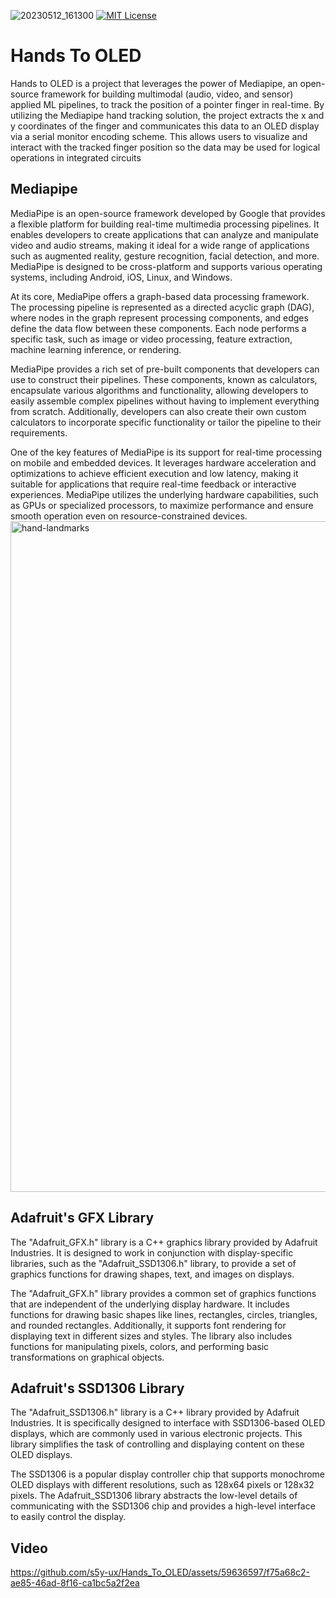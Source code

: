 ![20230512_161300](https://github.com/s5y-ux/Hands_To_OLED/assets/59636597/c82f5acc-ffdb-4fed-bc15-5c2ec9208bdf)
[![MIT License](https://img.shields.io/badge/License-MIT-green.svg)](https://choosealicense.com/licenses/mit/)
# Hands To OLED
Hands to OLED is a project that leverages the power of Mediapipe, an open-source framework for building multimodal (audio, video, and sensor) applied ML pipelines, to track the position of a pointer finger in real-time. By utilizing the Mediapipe hand tracking solution, the project extracts the x and y coordinates of the finger and communicates this data to an OLED display via a serial monitor encoding scheme. This allows users to visualize and interact with the tracked finger position so the data may be used for logical operations in integrated circuits

## Mediapipe

MediaPipe is an open-source framework developed by Google that provides a flexible platform for building real-time multimedia processing pipelines. It enables developers to create applications that can analyze and manipulate video and audio streams, making it ideal for a wide range of applications such as augmented reality, gesture recognition, facial detection, and more. MediaPipe is designed to be cross-platform and supports various operating systems, including Android, iOS, Linux, and Windows.

At its core, MediaPipe offers a graph-based data processing framework. The processing pipeline is represented as a directed acyclic graph (DAG), where nodes in the graph represent processing components, and edges define the data flow between these components. Each node performs a specific task, such as image or video processing, feature extraction, machine learning inference, or rendering.

MediaPipe provides a rich set of pre-built components that developers can use to construct their pipelines. These components, known as calculators, encapsulate various algorithms and functionality, allowing developers to easily assemble complex pipelines without having to implement everything from scratch. Additionally, developers can also create their own custom calculators to incorporate specific functionality or tailor the pipeline to their requirements.

One of the key features of MediaPipe is its support for real-time processing on mobile and embedded devices. It leverages hardware acceleration and optimizations to achieve efficient execution and low latency, making it suitable for applications that require real-time feedback or interactive experiences. MediaPipe utilizes the underlying hardware capabilities, such as GPUs or specialized processors, to maximize performance and ensure smooth operation even on resource-constrained devices.
<img width="1073" alt="hand-landmarks" src="https://github.com/s5y-ux/Hands_To_OLED/assets/59636597/48680f99-976f-4b2e-80fc-ee236e5d4e4c">

## Adafruit's GFX Library

The "Adafruit_GFX.h" library is a C++ graphics library provided by Adafruit Industries. It is designed to work in conjunction with display-specific libraries, such as the "Adafruit_SSD1306.h" library, to provide a set of graphics functions for drawing shapes, text, and images on displays.

The "Adafruit_GFX.h" library provides a common set of graphics functions that are independent of the underlying display hardware. It includes functions for drawing basic shapes like lines, rectangles, circles, triangles, and rounded rectangles. Additionally, it supports font rendering for displaying text in different sizes and styles. The library also includes functions for manipulating pixels, colors, and performing basic transformations on graphical objects.

## Adafruit's SSD1306 Library

The "Adafruit_SSD1306.h" library is a C++ library provided by Adafruit Industries. It is specifically designed to interface with SSD1306-based OLED displays, which are commonly used in various electronic projects. This library simplifies the task of controlling and displaying content on these OLED displays.

The SSD1306 is a popular display controller chip that supports monochrome OLED displays with different resolutions, such as 128x64 pixels or 128x32 pixels. The Adafruit_SSD1306 library abstracts the low-level details of communicating with the SSD1306 chip and provides a high-level interface to easily control the display.

## Video

https://github.com/s5y-ux/Hands_To_OLED/assets/59636597/f75a68c2-ae85-46ad-8f16-ca1bc5a2f2ea

